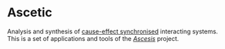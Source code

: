Ascetic
=======

Analysis and synthesis of [cause-effect
synchronised](https://link.springer.com/book/10.1007/978-3-030-20461-7)
interacting systems.  This is a set of applications and tools of the
[_Ascesis_](https://github.com/k7f/ascesis) project.
